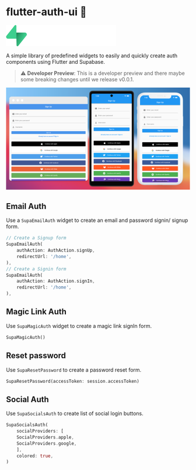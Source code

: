 # flutter-auth-ui :iphone:
<p float="left">
<img src="https://github.com/supabase/supabase/blob/master/packages/common/assets/images/supabase-logo-wordmark--dark.png"  width="60%" height="50%" />
</p>
A simple library of predefined widgets to easily and quickly create auth components using Flutter and Supabase. 

> :warning: **Developer Preview**: This is a developer preview and there maybe some breaking changes until we release v0.0.1. 

![Supabase Auth UI](https://raw.githubusercontent.com/supabase-community/flutter-auth-ui/main/assets/supabase_auth_ui.png "UI Sample")

## Email Auth

Use a `SupaEmailAuth` widget to create an email and password signin/ signup form.

```dart
// Create a Signup form
SupaEmailAuth(
    authAction: AuthAction.signUp,
    redirectUrl: '/home',
),
// Create a Signin form
SupaEmailAuth(
    authAction: AuthAction.signIn,
    redirectUrl: '/home',
),
```

## Magic Link Auth

Use `SupaMagicAuth` widget to create a magic link signIn form.

```dart
SupaMagicAuth()
```

## Reset password

Use `SupaResetPassword` to create a password reset form.

```dart
SupaResetPassword(accessToken: session.accessToken)
```

## Social Auth

Use `SupaSocialsAuth` to create list of social login buttons.

```dart
SupaSocialsAuth(
    socialProviders: [
    SocialProviders.apple,
    SocialProviders.google,
    ],
    colored: true,
)
```